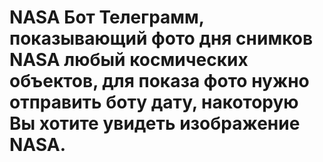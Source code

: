 # NASA Бот Телеграмм, показывающий фото дня снимков NASA любый космических объектов, для показа фото нужно отправить боту дату, накоторую Вы хотите увидеть изображение NASA.

